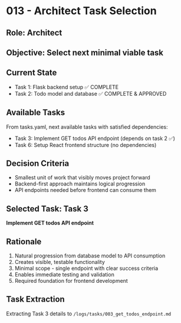 # 013 - Architect Task Selection

## Role: Architect  
## Objective: Select next minimal viable task

## Current State
- Task 1: Flask backend setup ✅ COMPLETE
- Task 2: Todo model and database ✅ COMPLETE & APPROVED

## Available Tasks
From tasks.yaml, next available tasks with satisfied dependencies:
- Task 3: Implement GET todos API endpoint (depends on task 2 ✅)
- Task 6: Setup React frontend structure (no dependencies)

## Decision Criteria
- Smallest unit of work that visibly moves project forward
- Backend-first approach maintains logical progression
- API endpoints needed before frontend can consume them

## Selected Task: Task 3
**Implement GET todos API endpoint**

## Rationale
1. Natural progression from database model to API consumption
2. Creates visible, testable functionality 
3. Minimal scope - single endpoint with clear success criteria
4. Enables immediate testing and validation
5. Required foundation for frontend development

## Task Extraction
Extracting Task 3 details to `/logs/tasks/003_get_todos_endpoint.md`
